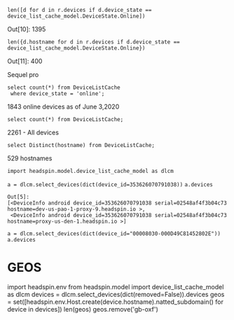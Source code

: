 
```
len([d for d in r.devices if d.device_state == device_list_cache_model.DeviceState.Online])
```
Out[10]: 1395
```
len({d.hostname for d in r.devices if d.device_state == device_list_cache_model.DeviceState.Online})
```
Out[11]: 400

Sequel pro
```
select count(*) from DeviceListCache
 where device_state = 'online';
```
1843 online devices as of June 3,2020
```
select count(*) from DeviceListCache;
```
2261 - All devices
``` 
select Distinct(hostname) from DeviceListCache;
```
529 hostnames




`import headspin.model.device_list_cache_model as dlcm`

`a = dlcm.select_devices(dict(device_id=353626070791038))`
`a.devices`

```
Out[5]: 
[<DeviceInfo android device_id=353626070791038 serial=02548af4f3b04c73 hostname=dev-us-pao-1-proxy-9.headspin.io >,
 <DeviceInfo android device_id=353626070791038 serial=02548af4f3b04c73 hostname=proxy-us-den-1.headspin.io >]
```

`a = dlcm.select_devices(dict(device_id="00008030-000D49C81452802E"))`
`a.devices`


# GEOS

import headspin.env
from headspin.model import device_list_cache_model as dlcm
devices = dlcm.select_devices(dict(removed=False)).devices
geos = set([headspin.env.Host.create(device.hostname).natted_subdomain() for device in devices])
len(geos)
geos.remove('gb-oxf')


